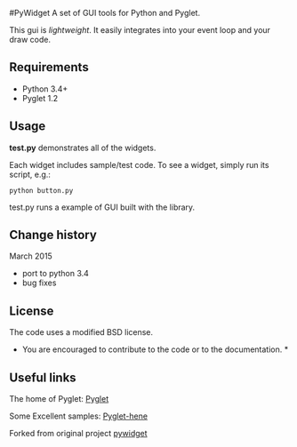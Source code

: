 
#PyWidget 
A set of GUI tools for Python and Pyglet. 

This gui is *lightweight*.
It easily integrates into your event loop and your draw code.

## Requirements
- Python 3.4+
- Pyglet 1.2

## Usage

**test.py** demonstrates all of the widgets.

Each widget includes sample/test code.
To see a widget, simply run its script,
e.g.:
```
python button.py
```
test.py runs a example of GUI built with the library.

## Change history
March 2015
- port to python 3.4
- bug fixes

## License

The code uses a modified BSD license.

* You are encouraged to contribute to the code or to the documentation. *

## Useful links
The home of Pyglet:
 [Pyglet](http://pyglet.org/)

Some Excellent samples:
 [Pyglet-hene](http://code.google.com/p/pyglet-hene/)

Forked from original project [pywidget](https://code.google.com/p/pywidget/)
 

